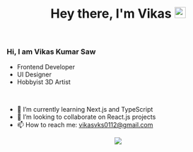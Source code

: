 <link rel="stylesheet" href="styles.css">

<h1 align="center">Hey there, I'm Vikas <img src="https://media.giphy.com/media/hvRJCLFzcasrR4ia7z/giphy.gif" width="25px"></h1>
<br />
<h3>
Hi, I am Vikas Kumar Saw 
</h3>

- Frontend Developer
- UI Designer
- Hobbyist 3D Artist

<br />

- 🔭 I’m currently learning Next.js and TypeScript
- 👯 I’m looking to collaborate on React.js projects
- 📫 How to reach me: vikasvks0112@gmail.com

<center>
<img src="https://media.giphy.com/media/LmNwrBhejkK9EFP504/giphy.gif">
</center>
